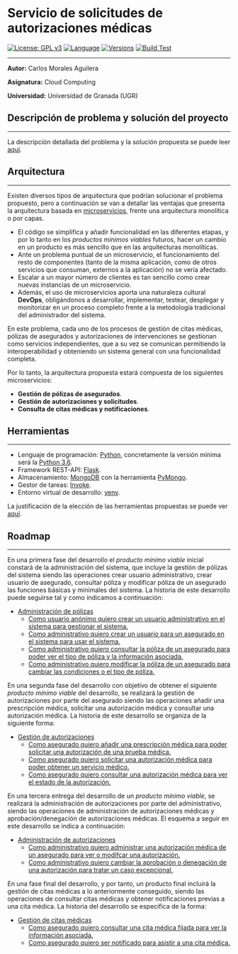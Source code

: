 # Servicio de solicitudes de autorizaciones médicas

[![License: GPL v3](https://img.shields.io/badge/License-GPLv3-blue.svg)](https://www.gnu.org/licenses/gpl-3.0) [![Language](https://img.shields.io/badge/Language-Python-red.svg)](https://www.python.org/) [![Versions](https://img.shields.io/badge/Python-3.6|3.7|3.8|3.9-red.svg)](https://www.python.org/downloads/release/python-360/) [![Build Test](https://img.shields.io/travis/Carlosma7/CC-MedAuth/main)](https://travis-ci.org/github/Carlosma7/CC-MedAuth) 

---

**Autor:** Carlos Morales Aguilera

**Asignatura:** Cloud Computing

**Universidad:** Universidad de Granada (UGR)

## Descripción de problema y solución del proyecto

---

La descripción detallada del problema y la solución propuesta se puede leer [aquí](https://github.com/Carlosma7/CC-MedAuth/blob/main/doc/descripcion_problema.md).

## Arquitectura

---

Existen diversos tipos de arquitectura que podrían solucionar el problema propuesto, pero a continuación se van a detallar las ventajas que presenta la arquitectura basada en [microservicios](https://decidesoluciones.es/arquitectura-de-microservicios), frente una arquitectura monolítica o por capas.

* El código se simplifica y añadir funcionalidad en las diferentes etapas, y por lo tanto en los *productos mínimos viables* futuros, hacer un cambio en un producto es más sencillo que en las arquitecturas monolíticas.
* Ante un problema puntual de un microservicio, el funcionamiento del resto de componentes (tanto de la misma aplicación, como de otros servicios que consuman, externos a la aplicación) no se vería afectado.
* Escalar a un mayor número de clientes es tan sencillo como crear nuevas instancias de un microservicio.
* Además, el uso de microservicios aporta una naturaleza cultural **DevOps**, obligándonos a desarrollar, implementar, testear, desplegar y monitorizar en un proceso completo frente a la metodología tradicional del administrador del sistema.

En este problema, cada uno de los procesos de gestión de citas médicas, pólizas de asegurados y autorizaciones de intervenciones se gestionan como servicios independientes, que a su vez se comunican permitiendo la interoperabilidad y obteniendo un sistema general con una funcionalidad completa.

Por lo tanto, la arquitectura propuesta estará compuesta de los siguientes microservicios:

* **Gestión de pólizas de asegurados**.
* **Gestión de autorizaciones y solicitudes**.
* **Consulta de citas médicas y notificaciones**.

## Herramientas

---

* Lenguaje de programación: [Python](https://www.python.org/), concretamente la versión mínima será la [Python 3.6](https://www.python.org/downloads/release/python-360/).
* Framework REST-API: [Flask](https://flask.palletsprojects.com/en/1.1.x/).
* Almacenamiento: [MongoDB](https://www.mongodb.com/es) con la herramienta [PyMongo](https://pymongo.readthedocs.io/en/stable/).
* Gestor de tareas: [Invoke](http://www.pyinvoke.org/).
* Entorno virtual de desarrollo: [venv](https://docs.python.org/3/library/venv.html).

La justificación de la elección de las herramientas propuestas se puede ver [aquí](https://github.com/Carlosma7/CC-MedAuth/blob/main/doc/justificacion_herramientas.md).

## Roadmap

---

En una primera fase del desarrollo el *producto mínimo viable* inicial constará de la administración del sistema, que incluye la gestión de pólizas del sistema siendo las operaciones crear usuario administrativo, crear usuario de asegurado, consultar póliza y modificar póliza de un asegurado las funciones básicas y minimales del sistema. La historia de este desarrollo puede seguirse tal y como indicamos a continuación:

* [Administración de pólizas](https://github.com/Carlosma7/CC-MedAuth/milestone/10)
    - [Como usuario anónimo quiero crear un usuario administrativo en el sistema para gestionar el sistema.](https://github.com/Carlosma7/CC-MedAuth/issues/43)
    - [Como administrativo quiero crear un usuario para un asegurado en el sistema para usar el sistema.](https://github.com/Carlosma7/CC-MedAuth/issues/44)
    - [Como administrativo quiero consultar la póliza de un asegurado para poder ver el tipo de póliza y la información asociada.](https://github.com/Carlosma7/CC-MedAuth/issues/34)
    - [Como administrativo quiero modificar la póliza de un asegurado para cambiar las condiciones o el tipo de póliza.](https://github.com/Carlosma7/CC-MedAuth/issues/35)
    
En una segunda fase del desarrollo con objetivo de obtener el siguiente *producto mínimo viable* del desarrollo, se realizará la gestión de autorizaciones por parte del asegurado siendo las operaciones añadir una prescripción médica, solicitar una autorización médica y consultar una autorización médica. La historia de este desarrollo se organiza de la siguiente forma:

* [Gestión de autorizaciones](https://github.com/Carlosma7/CC-MedAuth/milestone/7)
    - [Como asegurado quiero añadir una prescripción médica para poder solicitar una autorización de una prueba médica.](https://github.com/Carlosma7/CC-MedAuth/issues/36)
    - [Como asegurado quiero solicitar una autorización médica para poder obtener un servicio médico.](https://github.com/Carlosma7/CC-MedAuth/issues/37)
    - [Como asegurado quiero consultar una autorización médica para ver el estado de la autorización.](https://github.com/Carlosma7/CC-MedAuth/issues/38)

En una tercera entrega del desarrollo de un *producto mínimo viable*, se realizará la administración de autorizaciones por parte del administrativo, siendo las operaciones de administración de autorizaciones médicas y aprobación/denegación de autorizaciones médicas. El esquema a seguir en este desarrollo se indica a continuación:

* [Administración de autorizaciones](https://github.com/Carlosma7/CC-MedAuth/milestone/9)
    - [Como administrativo quiero administrar una autorización médica de un asegurado para ver o modifcar una autorización.](https://github.com/Carlosma7/CC-MedAuth/issues/39)
    - [Como administrativo quiero cambiar la aprobación o denegación de una autorización para tratar un caso excepcional.](https://github.com/Carlosma7/CC-MedAuth/issues/40)

En una fase final del desarrollo, y por tanto, un producto final incluirá la gestión de citas médicas a lo anteriormente conseguido, siendo las operaciones de consultar citas médicas y obtener notificaciones previas a una cita médica. La historia del desarrollo se especifica de la forma:

* [Gestión de citas médicas](https://github.com/Carlosma7/CC-MedAuth/milestone/8)
    - [Como asegurado quiero consultar una cita médica fijada para ver la información asociada.](https://github.com/Carlosma7/CC-MedAuth/issues/41)
    - [Como asegurado quiero ser notificado para asistir a una cita médica.](https://github.com/Carlosma7/CC-MedAuth/issues/42)







